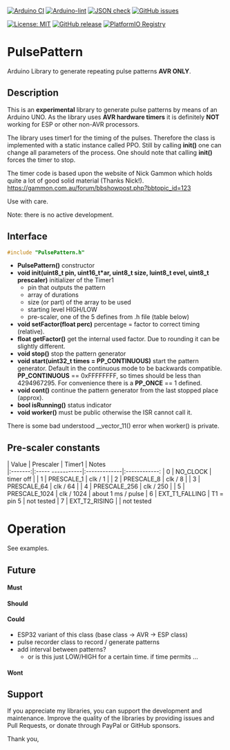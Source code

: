 
[![Arduino CI](https://github.com/RobTillaart/PulsePattern/workflows/Arduino%20CI/badge.svg)](https://github.com/marketplace/actions/arduino_ci)
[![Arduino-lint](https://github.com/RobTillaart/PulsePattern/actions/workflows/arduino-lint.yml/badge.svg)](https://github.com/RobTillaart/PulsePattern/actions/workflows/arduino-lint.yml)
[![JSON check](https://github.com/RobTillaart/PulsePattern/actions/workflows/jsoncheck.yml/badge.svg)](https://github.com/RobTillaart/PulsePattern/actions/workflows/jsoncheck.yml)
[![GitHub issues](https://img.shields.io/github/issues/RobTillaart/PulsePattern.svg)](https://github.com/RobTillaart/PulsePattern/issues)

[![License: MIT](https://img.shields.io/badge/license-MIT-green.svg)](https://github.com/RobTillaart/PulsePattern/blob/master/LICENSE)
[![GitHub release](https://img.shields.io/github/release/RobTillaart/PulsePattern.svg?maxAge=3600)](https://github.com/RobTillaart/PulsePattern/releases)
[![PlatformIO Registry](https://badges.registry.platformio.org/packages/robtillaart/library/PulsePattern.svg)](https://registry.platformio.org/libraries/robtillaart/PulsePattern)


# PulsePattern

Arduino Library to generate repeating pulse patterns **AVR ONLY**.


## Description

This is an **experimental** library to generate pulse patterns by means of an Arduino UNO.
As the library uses **AVR hardware timers** it is definitely **NOT** working for ESP
or other non-AVR processors.

The library uses timer1 for the timing of the pulses.
Therefore the class is implemented with a static instance called PPO.
Still by calling **init()** one can change all parameters of the process.
One should note that calling **init()** forces the timer to stop.

The timer code is based upon the website of Nick Gammon which
holds quite a lot of good solid material (Thanks Nick!).
https://gammon.com.au/forum/bbshowpost.php?bbtopic_id=123

Use with care.

Note: there is no active development.


## Interface

```cpp
#include "PulsePattern.h"
```

- **PulsePattern()** constructor
- **void init(uint8_t pin, uint16_t\*ar, uint8_t size, luint8_t evel, uint8_t prescaler)** initializer of the Timer1
   - pin that outputs the pattern
   - array of durations
   - size (or part) of the array to be used
   - starting level HIGH/LOW
   - pre-scaler, one of the 5 defines from .h file (table below)
- **void setFactor(float perc)** percentage = factor to correct timing (relative).
- **float getFactor()** get the internal used factor. Due to rounding it can be slightly different.
- **void stop()** stop the pattern generator
- **void start(uint32_t times = PP_CONTINUOUS)** start the pattern generator.
Default in the continuous mode to be backwards compatible.
**PP_CONTINUOUS** == 0xFFFFFFFF, so times should be less than 4294967295. 
For convenience there is a **PP_ONCE** == 1 defined.
- **void cont()** continue the pattern generator from the last stopped place (approx).
- **bool isRunning()** status indicator
- **void worker()** must be public otherwise the ISR cannot call it.

There is some bad understood __vector_11() error when worker() is private.


## Pre-scaler constants

|  Value  |  Prescaler       |  Timer1      |  Notes       
|:-------:|:----- -----------|:-------------|:------------:
|    0    |  NO_CLOCK        |  timer off   | 
|    1    |  PRESCALE_1      |  clk / 1     | 
|    2    |  PRESCALE_8      |  clk / 8     | 
|    3    |  PRESCALE_64     |  clk / 64    | 
|    4    |  PRESCALE_256    |  clk / 250   | 
|    5    |  PRESCALE_1024   |  clk / 1024  |  about 1 ms / pulse
|    6    |  EXT_T1_FALLING  |  T1 = pin 5  |  not tested
|    7    |  EXT_T2_RISING   |              |  not tested


# Operation

See examples.


## Future

#### Must

#### Should

#### Could

- ESP32 variant of this class (base class -> AVR -> ESP class)
- pulse recorder class to record / generate patterns
- add interval between patterns?
  - or is this just LOW/HIGH for a certain time.
if time permits ...

#### Wont


## Support

If you appreciate my libraries, you can support the development and maintenance.
Improve the quality of the libraries by providing issues and Pull Requests, or
donate through PayPal or GitHub sponsors.

Thank you,

